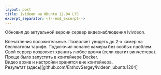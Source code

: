 ```yaml
---
layout: post
title: Ivideon на Ubuntu 12.04 LTS  
excerpt_separator: <!--end_excerpt-->
---
```

Обновил до актуальной версии  сервер видеонаблюдения Ivivdeon.
<!--end_excerpt-->
Впечатления положительные. Позволяет увидеть до 2-х камер на бесплатном тарифе. Подключил noname камеры без особых проблем. Свой сервер позволяет хранить любое время (если хватит винчестера).  
Проще было запустить в контейнере Docker.  
Видео архив и настройки хранятся вне контейнера.  
Результат (здесь)[github.com/ErshovSergey/ivideon_ubuntu1204]  
